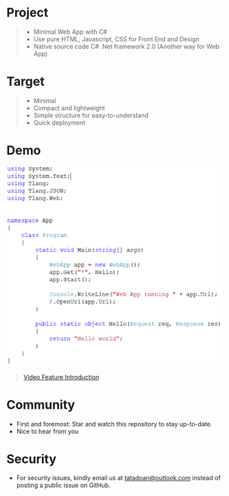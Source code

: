 # Project
> - Minimal Web App with C#
> - Use pure HTML, Javascript, CSS for Front End and Design
> - Native source code C# .Net framework 2.0 (Another way for Web App)

# Target
> - Minimal
> - Compact and lightweight
> - Simple structure for easy-to-understand
> - Quick deployment
# Demo
![Demo](https://github.com/ta2vn/webapp/blob/main/Demo.png?raw=true "Demo code")
>[Video Feature Introduction](https://youtu.be/BK0J7RE09-Q "Video Feature Introduction")


# Community
- First and foremost: Star and watch this repository to stay up-to-date.
- Nice to hear from you

# Security
- For security issues, kindly email us at tatadoan@outlook.com instead of posting a public issue on GitHub.
